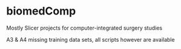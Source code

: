 # biomedComp
Mostly Slicer projects for computer-integrated surgery studies

A3 & A4 missing training data sets, all scripts however are available
